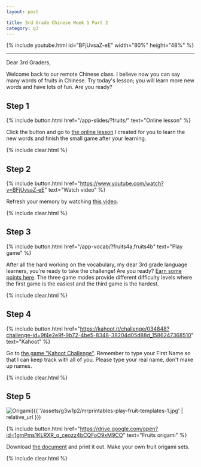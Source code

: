 ```yaml
---
layout: post

title: 3rd Grade Chinese Week 1 Part 2
category: g3
---
```


{% include youtube.html id="BFjUvsaZ-eE" width="80%" height="48%" %}

---

Dear 3rd Graders,

Welcome back to our remote Chinese class. I believe now you can say many words of fruits in Chinese. Try today's lesson; you will learn more new words and have lots of fun. Are you ready?

## Step 1

{% include button.html href="/app-slides/?fruits/" text="Online lesson" %}

Click the button and go to [the online lesson][slides] I created for you to learn the new words and finish the small game after your learning.

{% include clear.html %}

## Step 2

{% include button.html href="https://www.youtube.com/watch?v=BFjUvsaZ-eE" text="Watch video" %}

Refresh your memory by watching [this video][video].

{% include clear.html %}

## Step 3

{% include button.html href="/app-vocab/?fruits4a,fruits4b" text="Play game" %}

After all the hard working on the vocabulary, my dear 3rd grade language learners, you're ready to take the challenge! Are you ready? [Earn some points here][vocab]. The three game modes provide different difficulty levels where the first game is the easiest and the third game is the hardest.

{% include clear.html %}

## Step 4

{% include button.html href="https://kahoot.it/challenge/034848?challenge-id=9f4e2e9f-9b72-4be5-8348-38204d05d88d_1586247368510" text="Kahoot" %}

Go to [the game "Kahoot Challenge"][kahoot]. Remember to type your First Name so that I can keep track with all of you. Please type your real name, don't make up names.

{% include clear.html %}

## Step 5

![Origami]({{ '/assets/g3w1p2/mrprintables-play-fruit-templates-1.jpg' | relative_url }})

{% include button.html href="https://drive.google.com/open?id=1gmPms1KLRXR_q_ceozz4bCQFoO9xM9CO" text="Fruits origami" %}

Download [the document][origami] and print it out. Make your own fruit origami sets.

{% include clear.html %}

[slides]: /app-slides/?fruits/
[video]: https://www.youtube.com/watch?v=BFjUvsaZ-eE
[vocab]: /app-vocab/?fruits4a,fruits4b
[kahoot]: https://kahoot.it/challenge/034848?challenge-id=9f4e2e9f-9b72-4be5-8348-38204d05d88d_1586247368510
[origami]: https://drive.google.com/open?id=1gmPms1KLRXR_q_ceozz4bCQFoO9xM9CO
